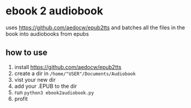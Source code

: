 # ebook 2 audiobook
 uses https://github.com/aedocw/epub2tts and batches all the files in the book into audiobooks from epubs

## how to use

1. install https://github.com/aedocw/epub2tts
1. create a dir in ```/home/"USER"/Documents/Audiobook```
1. vist your new dir
2. add your .EPUB to the dir 
3. run ```python3 ebook2audiobook.py```
4. profit
